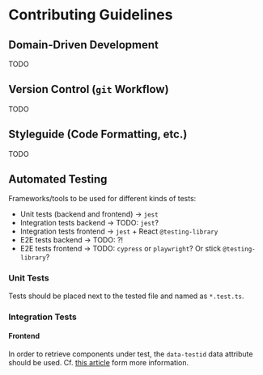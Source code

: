 # Contributing Guidelines

## Domain-Driven Development

TODO

## Version Control (`git` Workflow)

TODO

## Styleguide (Code Formatting, etc.)

TODO

## Automated Testing

Frameworks/tools to be used for different kinds of tests:
* Unit tests (backend and frontend) &rarr; `jest`
* Integration tests backend &rarr; TODO: `jest`?
* Integration tests frontend &rarr; `jest` + React `@testing-library`
* E2E tests backend &rarr; TODO: ?!
* E2E tests frontend &rarr; TODO: `cypress` or `playwright`? Or stick `@testing-library`?

### Unit Tests

Tests should be placed next to the tested file and named as `*.test.ts`.

### Integration Tests

#### Frontend

In order to retrieve components under test, the `data-testid` data attribute should be used. Cf. [this article](https://javascript.plainenglish.io/i-tested-a-react-app-with-jest-testing-library-and-cypress-here-are-the-differences-3192eae03850) form more information.